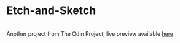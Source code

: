 # Etch-and-Sketch
<br/>
Another project from The Odin Project, live preview available <a href="https://djm30.github.io/etch-and-sketch/">here</a>
